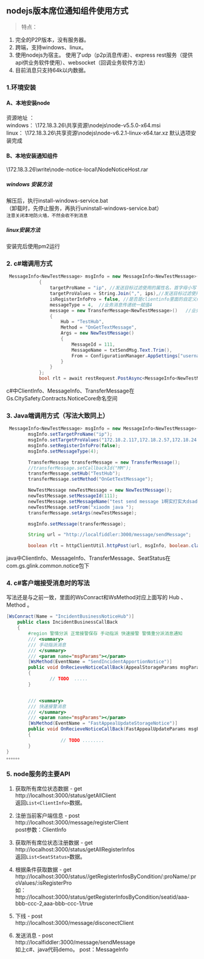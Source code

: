 ## nodejs版本席位通知组件使用方式    
>  特点：  
1. 完全的P2P版本，没有服务器。 
2. 跨端，支持windows、linux。
3. 使用nodejs为宿主。  使用了udp（p2p消息传递）、express rest服务（提供api供业务软件使用）、websocket（回调业务软件方法）  
4. 目前消息只支持64k以内数据。  

### 1.环境安装
#### A、本地安装node  
资源地址  ：  
 windows： \\172.18.3.26\共享资源\nodejs\node-v5.5.0-x64.msi  
linux：           \\172.18.3.26\共享资源\nodejs\node-v6.2.1-linux-x64.tar.xz
默认选项安装完成  

#### B、本地安装通知组件
\\172.18.3.26\write\node-notice-local\NodeNoticeHost.rar  
##### windows 安装方法
 解压后，执行install-windows-service.bat  
（卸载时，先停止服务，再执行uninstall-windows-service.bat）  
`注意关闭本地防火墙，不然会收不到消息`  

##### linux安装方法
安装完后使用pm2运行

### 2. c#端调用方式      
``` c#  
 MessageInfo<NewTestMessage> msgInfo = new MessageInfo<NewTestMessage>()
            {
                targetProName = "ip", //发送目标过滤使用的属性名，首字母小写
                targetProValues = String.Join(",", ips),//发送目标过滤使用的属性value
                isRegisterInfoPro = false, //是否是clientinfo里面的自定义regsterInfo内属性
                messageType = 4,  //业务消息传递统一赋值4
                message = new TransferMessage<NewTestMessage>()   //业务消息体
                {
                    Hub = "TestHub",
                    Method = "OnGetTextMessage",
                    Args = new NewTestMessage()
                    {
                        MessageId = 111,
                        MessageName = txtSendMsg.Text.Trim(),
                        From = ConfigurationManager.AppSettings["username"]
                    }
                }
            };
            bool rlt = await restRequest.PostAsync<MessageInfo<NewTestMessage>, bool>("message/sendMessage", msgInfo);  
```  
c#中ClientInfo、MessageInfo、TransferMessage在Gs.CitySafety.Contracts.NoticeCore命名空间  

### 3. Java端调用方式（写法大致同上）
``` java  
 MessageInfo<NewTestMessage> msgInfo = new MessageInfo<NewTestMessage>();
        msgInfo.setTargetProName("ip");
        msgInfo.setTargetProValues("172.18.2.117,172.18.2.57,172.18.24.231");
        msgInfo.setRegisterInfoPro(false);
        msgInfo.setMessageType(4);

        TransferMessage transferMessage = new TransferMessage();
        //transferMessage.setCallbackId("MM");
        transferMessage.setHub("TestHub");
        transferMessage.setMethod("OnGetTextMessage");

        NewTestMessage newTestMessage = new NewTestMessage();
        newTestMessage.setMessageId(111);
        newTestMessage.setMessageName("test send message 1啊实打实大dsada");
        newTestMessage.setFrom("xiaodm java ");
        transferMessage.setArgs(newTestMessage);

        msgInfo.setMessage(transferMessage);

        String url = "http://localfiddler:3000/message/sendMessage";

        boolean rlt = httpClientUtil.httpPost(url, msgInfo, boolean.class);
```    
java中ClientInfo、MessageInfo、TransferMessage、SeatStatus在com.gs.glink.common.notice包下  


### 4. c#客户端接受消息时的写法
写法还是与之前一致，里面的WsConract和WsMethod对应上面写的   Hub 、Method 。
``` c#    
[WsConract(Name = "IncidentBusinessNoticeHub")]
    public class IncidentBusinessCallBack
    {
        #region 警情分派 正常接警保存 手动指派 快速接警 警情重分派消息通知
        /// <summary>
        /// 手动指派消息
        /// </summary>
        /// <param name="msgParams"></param>
        [WsMethod(EventName = "SendIncidentApportionNotice")]
        public void OnRecieveNoticeCallBack(AppealStorageParams msgParams)
        {
                // TODO  .....
        }


        /// <summary>
        /// 快速接警消息
        /// </summary>
        /// <param name="msgParams"></param>
        [WsMethod(EventName = "FastAppealUpdateStorageNotice")]
        public void OnRecieveNoticeCallBack(FastAppealUpdateParams msgParams)
        {
                    // TODO ........
        } 
}
。。。。。。
```  

### 5. node服务的主要API    
1. 获取所有席位状态数据   - get  
http://localhost:3000/status/getAllClient  
返回`List<ClientInfo>`数据。  
  
2.   注册当前客户端信息 - post  
http://localhost:3000/message/registerClient  
post参数：ClientInfo    

3.  获取所有席位状态注册数据  - get  
http://localhost:3000/status/getAllRegisterInfos    
返回`List<SeatStatus>`数据。     
 
4. 根据条件获取数据     - get  
http://localhost:3000/status//getRegisterInfosByCondition/:proName/:proValues/:isRegisterPro   
 如：http://localhost:3000/status/getRegisterInfosByCondition/seatid/aaa-bbb-ccc-2,aaa-bbb-ccc-1/true    

5. 下线   - post  
http://localhost:3000/message/disconectClient  

6. 发送消息 - post  
http://localfiddler:3000/message/sendMessage    
如上c#、java代码demo。 post：MessageInfo
